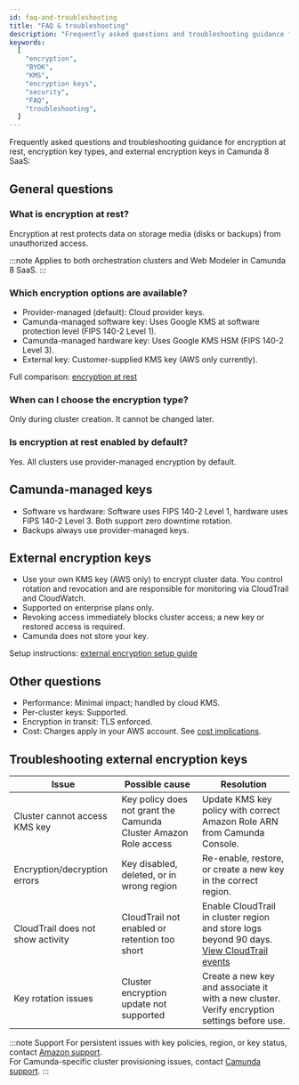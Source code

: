 ```yaml
---
id: faq-and-troubleshooting
title: "FAQ & troubleshooting"
description: "Frequently asked questions and troubleshooting guidance for encryption at rest, encryption key types, and external encryption keys in Camunda 8 SaaS."
keywords:
  [
    "encryption",
    "BYOK",
    "KMS",
    "encryption keys",
    "security",
    "FAQ",
    "troubleshooting",
  ]
---
```


Frequently asked questions and troubleshooting guidance for encryption at rest, encryption key types, and external encryption keys in Camunda 8 SaaS:

## General questions

### What is encryption at rest?

Encryption at rest protects data on storage media (disks or backups) from unauthorized access.

:::note
Applies to both orchestration clusters and Web Modeler in Camunda 8 SaaS.
:::

### Which encryption options are available?

- Provider-managed (default): Cloud provider keys.
- Camunda-managed software key: Uses Google KMS at software protection level (FIPS 140-2 Level 1).
- Camunda-managed hardware key: Uses Google KMS HSM (FIPS 140-2 Level 3).
- External key: Customer-supplied KMS key (AWS only currently).

Full comparison: [encryption at rest](/components/concepts/encryption-at-rest.md)

### When can I choose the encryption type?

Only during cluster creation. It cannot be changed later.

### Is encryption at rest enabled by default?

Yes. All clusters use provider-managed encryption by default.

## Camunda-managed keys

- Software vs hardware: Software uses FIPS 140-2 Level 1, hardware uses FIPS 140-2 Level 3. Both support zero downtime rotation.
- Backups always use provider-managed keys.

## External encryption keys

- Use your own KMS key (AWS only) to encrypt cluster data. You control rotation and revocation and are responsible for monitoring via CloudTrail and CloudWatch.
- Supported on enterprise plans only.
- Revoking access immediately blocks cluster access; a new key or restored access is required.
- Camunda does not store your key.

Setup instructions: [external encryption setup guide](/components/concepts/byok/aws-kms-setup.md)

## Other questions

- Performance: Minimal impact; handled by cloud KMS.
- Per-cluster keys: Supported.
- Encryption in transit: TLS enforced.
- Cost: Charges apply in your AWS account. See [cost implications](/components/concepts/byok/index.md#cost-implications).

## Troubleshooting external encryption keys

| Issue                             | Possible cause                                                   | Resolution                                                                                                                                                                          |
| --------------------------------- | ---------------------------------------------------------------- | ----------------------------------------------------------------------------------------------------------------------------------------------------------------------------------- |
| Cluster cannot access KMS key     | Key policy does not grant the Camunda Cluster Amazon Role access | Update KMS key policy with correct Amazon Role ARN from Camunda Console.                                                                                                            |
| Encryption/decryption errors      | Key disabled, deleted, or in wrong region                        | Re-enable, restore, or create a new key in the correct region.                                                                                                                      |
| CloudTrail does not show activity | CloudTrail not enabled or retention too short                    | Enable CloudTrail in cluster region and store logs beyond 90 days. [View CloudTrail events](https://docs.aws.amazon.com/awscloudtrail/latest/userguide/view-cloudtrail-events.html) |
| Key rotation issues               | Cluster encryption update not supported                          | Create a new key and associate it with a new cluster. Verify encryption settings before use.                                                                                        |

:::note Support
For persistent issues with key policies, region, or key status, contact [Amazon support](https://aws.amazon.com/contact-us/).  
For Camunda-specific cluster provisioning issues, contact [Camunda support](https://camunda.com/services/support-guide/).
:::
